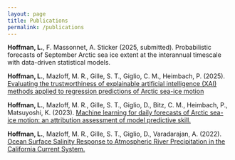 ```yaml
---
layout: page
title: Publications
permalink: /publications
---
```



<p> <b>Hoffman, L.</b>, F. Massonnet, A. Sticker (2025, submitted). Probabilistic forecasts of September Arctic sea ice extent at the interannual
timescale with data-driven statistical models. </a>
<p> <b>Hoffman, L.</b>, Mazloff, M. R., Gille, S. T., Giglio, C. M., Heimbach, P. (2025). <a href="https://doi.org/10.1175/AIES-D-24-0027.1" targeg = "_blank"> Evaluating the trustworthiness of explainable artificial intelligence (XAI) methods applied to regression predictions of Arctic sea-ice motion </a>
<p> <b>Hoffman, L.</b>, Mazloff, M. R., Gille, S. T., Giglio, D., Bitz, C. M., Heimbach, P., Matsuyoshi, K. (2023). <a href="https://doi.org/10.1175/AIES-D-23-0004.1" target = "_blank"> Machine learning for daily forecasts of Arctic sea-ice motion: an attribution assessment of model predictive skill. </a>
<p> <b>Hoffman, L.</b>, Mazloff, M. R., Gille, S. T., Giglio, D., Varadarajan, A. (2022). <a href="https://doi.org/10.1175/JPO-D-21-0272.1" target = "_blank"> Ocean Surface Salinity Response to Atmospheric River Precipitation in the California Current System. </a>


